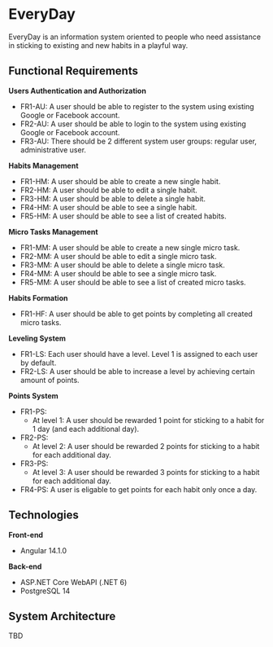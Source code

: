 # EveryDay

  EveryDay is an information system oriented to people who need assistance in sticking to existing and new habits in a playful way. 

## Functional Requirements
  
  **Users Authentication and Authorization**
  * FR1-AU: A user should be able to register to the system using existing Google or Facebook account.
  * FR2-AU: A user should be able to login to the system using existing Google or Facebook account.
  * FR3-AU: There should be 2 different system user groups: regular user, administrative user.

  **Habits Management**
  * FR1-HM: A user should be able to create a new single habit.
  * FR2-HM: A user should be able to edit a single habit.
  * FR3-HM: A user should be able to delete a single habit.
  * FR4-HM: A user should be able to see a single habit.
  * FR5-HM: A user should be able to see a list of created habits.
  
  **Micro Tasks Management**
  * FR1-MM: A user should be able to create a new single micro task.
  * FR2-MM: A user should be able to edit a single micro task.
  * FR3-MM: A user should be able to delete a single micro task.
  * FR4-MM: A user should be able to see a single micro task.
  * FR5-MM: A user should be able to see a list of created micro tasks.
  
  **Habits Formation**
  * FR1-HF: A user should be able to get points by completing all created micro tasks.

  **Leveling System**
  * FR1-LS: Each user should have a level. Level 1 is assigned to each user by default.
  * FR2-LS: A user should be able to increase a level by achieving certain amount of points.
  
  **Points System**
  * FR1-PS:
    * At level 1: A user should be rewarded 1 point for sticking to a habit for 1 day (and each additional day).
  * FR2-PS:
    * At level 2: A user should be rewarded 2 points for sticking to a habit for each additional day.
  * FR3-PS:
    * At level 3: A user should be rewarded 3 points for sticking to a habit for each additional day.
  * FR4-PS: A user is eligable to get points for each habit only once a day.

## Technologies

  **Front-end**
  * Angular 14.1.0
  
  **Back-end**
  * ASP.NET Core WebAPI (.NET 6)
  * PostgreSQL 14

## System Architecture

  TBD
